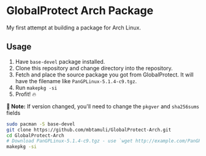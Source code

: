 # GlobalProtect Arch Package

My first attempt at building a package for Arch Linux.

## Usage

1. Have `base-devel` package installed.
2. Clone this repository and change directory into the repository.
3. Fetch and place the source package you got from GlobalProtect. It will have the filename like `PanGPLinux-5.1.4-c9.tgz`.
4. Run `makepkg -si`
5. Profit! :fire:

**:memo: Note:** If version changed, you'll need to change the `pkgver` and `sha256sums` fields

```bash
sudo pacman -S base-devel
git clone https://github.com/mbtamuli/GlobalProtect-Arch.git
cd GlobalProtect-Arch
# Download PanGPLinux-5.1.4-c9.tgz - use `wget http://example.com/PanGPLinux-5.1.4-c9.tgz`
makepkg -si
```